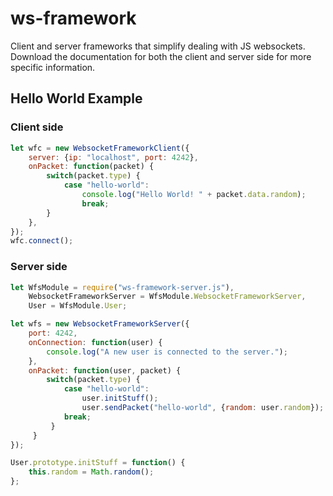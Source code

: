 # ws-framework
Client and server frameworks that simplify dealing with JS websockets.
Download the documentation for both the client and server side for more specific information.

## Hello World Example

### Client side

``` javascript
let wfc = new WebsocketFrameworkClient({
    server: {ip: "localhost", port: 4242},
    onPacket: function(packet) {
        switch(packet.type) {
            case "hello-world":
                console.log("Hello World! " + packet.data.random);
                break;
        }
    },
});
wfc.connect();
```

### Server side

``` javascript
let WfsModule = require("ws-framework-server.js"),
    WebsocketFrameworkServer = WfsModule.WebsocketFrameworkServer,
    User = WfsModule.User;

let wfs = new WebsocketFrameworkServer({
    port: 4242,
    onConnection: function(user) {
        console.log("A new user is connected to the server.");
    },
    onPacket: function(user, packet) {
        switch(packet.type) {
            case "hello-world":
                user.initStuff();
                user.sendPacket("hello-world", {random: user.random});
            break;
         }
     }
});

User.prototype.initStuff = function() {
    this.random = Math.random();
};

```
